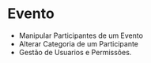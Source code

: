 # Evento

- Manipular Participantes de um Evento
- Alterar Categoria de um Participante
- Gestão de Usuarios e Permissões.
